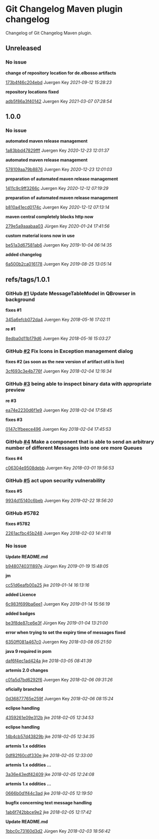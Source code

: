 # Git Changelog Maven plugin changelog

Changelog of Git Changelog Maven plugin.

## Unreleased
### No issue

**change of repository location for de.elbosso artifacts**


[173b4f46c204ebd](https://github.com/elbosso/qbrowser/commit/173b4f46c204ebd) Juergen Key *2021-09-12 15:28:23*

**repository locations fixed**


[adb5f86a3f40142](https://github.com/elbosso/qbrowser/commit/adb5f86a3f40142) Juergen Key *2021-03-07 07:28:54*


## 1.0.0
### No issue

**automated maven release management**


[1a83bbd47829fff](https://github.com/elbosso/qbrowser/commit/1a83bbd47829fff) Juergen Key *2020-12-23 12:01:37*

**automated maven release management**


[578109aa79b8876](https://github.com/elbosso/qbrowser/commit/578109aa79b8876) Juergen Key *2020-12-23 12:01:03*

**preparation of automated maven release management**


[1411c9c9ff3266c](https://github.com/elbosso/qbrowser/commit/1411c9c9ff3266c) Juergen Key *2020-12-12 07:19:29*

**preparation of automated maven release management**


[b810a41ecd0174c](https://github.com/elbosso/qbrowser/commit/b810a41ecd0174c) Juergen Key *2020-12-12 07:13:14*

**maven central completely blocks http now**


[279e5a9aaabaa03](https://github.com/elbosso/qbrowser/commit/279e5a9aaabaa03) Jürgen Key *2020-01-24 17:41:56*

**custom material icons now in use**


[be51a3d67581ab6](https://github.com/elbosso/qbrowser/commit/be51a3d67581ab6) Juergen Key *2019-10-04 06:14:35*

**added changelog**


[6a500b2ca016178](https://github.com/elbosso/qbrowser/commit/6a500b2ca016178) Juergen Key *2019-08-25 13:05:14*


## refs/tags/1.0.1
### GitHub [#1](https://github.com/elbosso/qbrowser/issues/1) Update MessageTableModel in QBrowser in background

**fixes #1**


[345a6efcb072da4](https://github.com/elbosso/qbrowser/commit/345a6efcb072da4) Juergen Key *2018-05-16 17:02:11*

**re #1**


[8edba0d11b179d6](https://github.com/elbosso/qbrowser/commit/8edba0d11b179d6) Juergen Key *2018-05-16 15:03:27*


### GitHub [#2](https://github.com/elbosso/qbrowser/issues/2) Fix Icons in Exception management dialog

**fixes #2 (as soon as the new version of artifact util is live)**


[3cf693c3e4b776f](https://github.com/elbosso/qbrowser/commit/3cf693c3e4b776f) Juergen Key *2018-02-04 12:16:34*


### GitHub [#3](https://github.com/elbosso/qbrowser/issues/3) being able to inspect binary data  with appropriate preview

**re #3**


[ea74e2230d6f1e9](https://github.com/elbosso/qbrowser/commit/ea74e2230d6f1e9) Juergen Key *2018-02-04 17:58:45*

**fixes #3**


[0147c1fbeece496](https://github.com/elbosso/qbrowser/commit/0147c1fbeece496) Juergen Key *2018-02-04 17:45:53*


### GitHub [#4](https://github.com/elbosso/qbrowser/issues/4) Make a component that is able to send an arbitrary number of different Messages into one ore more Queues

**fixes #4**


[c06304e9508debb](https://github.com/elbosso/qbrowser/commit/c06304e9508debb) Juergen Key *2018-03-01 19:56:53*


### GitHub [#5](https://github.com/elbosso/qbrowser/issues/5) act upon security vulnerability 

**fixes #5**


[9934d15140c6beb](https://github.com/elbosso/qbrowser/commit/9934d15140c6beb) Juergen Key *2019-02-22 18:56:20*


### GitHub #5782 

**fixes #5782**


[2261acfbc45b248](https://github.com/elbosso/qbrowser/commit/2261acfbc45b248) Juergen Key *2018-02-03 14:41:18*


### No issue

**Update README.md**


[b9480740311897e](https://github.com/elbosso/qbrowser/commit/b9480740311897e) Jürgen Key *2019-01-19 15:48:05*

**jm**


[cc51d6eafb00a25](https://github.com/elbosso/qbrowser/commit/cc51d6eafb00a25) jke *2019-01-14 16:13:16*

**added Licence**


[6c983f699ba6ee1](https://github.com/elbosso/qbrowser/commit/6c983f699ba6ee1) Juergen Key *2019-01-14 15:56:19*

**added badges**


[be3f8de87ce6e3f](https://github.com/elbosso/qbrowser/commit/be3f8de87ce6e3f) Jürgen Key *2019-01-04 13:21:00*

**error when trying to set the expiry time of messages fixed**


[6350ff081a467c0](https://github.com/elbosso/qbrowser/commit/6350ff081a467c0) Juergen Key *2018-03-08 05:21:50*

**java 9 required in pom**


[daf6f4ec1ad424a](https://github.com/elbosso/qbrowser/commit/daf6f4ec1ad424a) jke *2018-03-05 08:41:39*

**artemis 2.0 changes**


[c01a5d7bd6292f6](https://github.com/elbosso/qbrowser/commit/c01a5d7bd6292f6) Juergen Key *2018-02-06 09:31:26*

**oficially branched**


[0d36877765e259f](https://github.com/elbosso/qbrowser/commit/0d36877765e259f) Juergen Key *2018-02-06 08:15:24*

**eclipse handling**


[4359261e09e312b](https://github.com/elbosso/qbrowser/commit/4359261e09e312b) jke *2018-02-05 12:34:53*

**eclipse handling**


[14b4cb57d43829b](https://github.com/elbosso/qbrowser/commit/14b4cb57d43829b) jke *2018-02-05 12:34:35*

**artemis 1.x oddities**


[0df82f60cdf330e](https://github.com/elbosso/qbrowser/commit/0df82f60cdf330e) jke *2018-02-05 12:33:00*

**artemis 1.x oddities ...**


[3a36e43edf42409](https://github.com/elbosso/qbrowser/commit/3a36e43edf42409) jke *2018-02-05 12:24:08*

**artemis 1.x oddities ...**


[0666b0d1f44c3ad](https://github.com/elbosso/qbrowser/commit/0666b0d1f44c3ad) jke *2018-02-05 12:19:50*

**bugfix concerning text message handling**


[1ab6f742bbce9e2](https://github.com/elbosso/qbrowser/commit/1ab6f742bbce9e2) jke *2018-02-05 12:17:42*

**Update README.md**


[1bbc0c73160d3d2](https://github.com/elbosso/qbrowser/commit/1bbc0c73160d3d2) Jürgen Key *2018-02-03 18:56:42*


